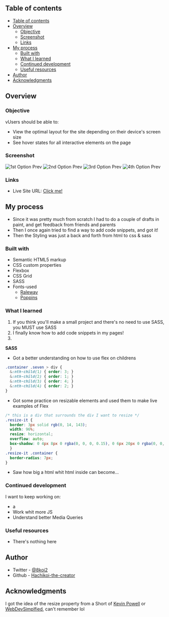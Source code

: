 ## Table of contents

- [Table of contents](#table-of-contents)
- [Overview](#overview)
  - [Objective](#objective)
  - [Screenshot](#screenshot)
  - [Links](#links)
- [My process](#my-process)
  - [Built with](#built-with)
  - [What I learned](#what-i-learned)
  - [Continued development](#continued-development)
  - [Useful resources](#useful-resources)
- [Author](#author)
- [Acknowledgments](#acknowledgments)

## Overview

### Objective
vUsers should be able to:

- View the optimal layout for the site depending on their device's screen size
- See hover states for all interactive elements on the page

### Screenshot

![1st Option Prev](./img-index/flex_pog.png.png)
![2nd Option Prev](./img-index/grid-ish.pngimg/big.png)
![3rd Option Prev](./img-index/navbar-img.pngimg/big.png)
![4th Option Prev](./img-index/Sussy.pngimg/big.png)


### Links

- Live Site URL: [Click me!](https://nostalgic-pasteur-18f054.netlify.app/index.html)

## My process

- Since it was pretty much from scratch I had to do a couple of drafts in paint, and get feedback from friends and parents
- Then I once again tried to find a way to add code snippets, and got it!
- Then the Styling was just a back and forth from html to css & sass

### Built with

- Semantic HTML5 markup
- CSS custom properties
- Flexbox
- CSS Grid
- SASS 
- Fonts-used
  - [Raleway](https://fonts.googleapis.com/css2?family=Raleway) 
  - [Poppins](https://fonts.googleapis.com/css2?family=Poppins)

### What I learned

1. If you think you'll make a small project and there's no need to use SASS, you MUST use SASS
2. I finally know how to add code snippets in my pages!
3. 

**SASS**

- Got a better understanding on how to use flex on childrens
  
```scss
.container .seven > div { 
  &:nth-child(1) { order: 3; }
  &:nth-child(2) { order: 1; }
  &:nth-child(3) { order: 4; }
  &:nth-child(4) { order: 2; } 
}
```

- Got some practice on resizable elements and used them to make live examples of Flex

```css
/* this is a div that surrounds the div I want to resize */
.resize-it {
  border: 3px solid rgb(0, 14, 143);
  width: 96%;
  resize: horizontal;
  overflow: auto;
  box-shadow: 0 4px 8px 0 rgba(0, 0, 0, 0.15), 0 6px 20px 0 rgba(0, 0, 0, 0.12);
  }
.resize-it .container {
  border-radius: 7px;
}
```

- Saw how big a html whit html inside can become...

### Continued development

I want to keep working on:

- a
- Work whit more JS
- Understand better Media Queries

### Useful resources

- There's nothing here

## Author

- Twitter - [@8koi2](https://twitter.com/8koi2)
- Github - [Hachikoi-the-creator](https://github.com/Hachikoi-the-creator)

## Acknowledgments

I got the idea of the resize property from a Short of [Kevin Powell](https://www.youtube.com/kepowob) or [WebDevSimplfied](https://www.youtube.com/channel/UCFbNIlppjAuEX4znoulh0Cw), can't remember lol


